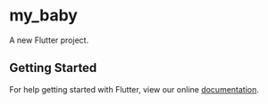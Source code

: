 # my_baby

A new Flutter project.

## Getting Started

For help getting started with Flutter, view our online
[documentation](https://flutter.io/).

